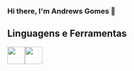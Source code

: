 ### Hi there, I'm Andrews Gomes 👋

<!--
- 🔭 Atualmente estou trabalhando em Consultoria de implantação
- 🌱 Atualmente estou aprendendo Front-End e desenvolvimento web
-->
## Linguagens e Ferramentas

<img loading="lazy" src="https://cdn.jsdelivr.net/gh/devicons/devicon/icons/git/git-original.svg" width="40" height="40"/><img loading="lazy" src="https://cdn.jsdelivr.net/gh/devicons/devicon/icons/nodejs/nodejs-original.svg" width="40" height="40"/>
